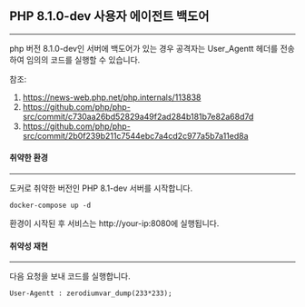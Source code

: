 ## PHP 8.1.0-dev 사용자 에이전트 백도어
- - -
php 버전 8.1.0-dev인 서버에 백도어가 있는 경우 공격자는 User_Agentt 헤더를 전송하여 임의의 코드를 실행할 수 있습니다.

참조:
1. <https://news-web.php.net/php.internals/113838>
2. <https://github.com/php/php-src/commit/c730aa26bd52829a49f2ad284b181b7e82a68d7d>
3. <https://github.com/php/php-src/commit/2b0f239b211c7544ebc7a4cd2c977a5b7a11ed8a>

#### 취약한 환경
- - -
도커로 취약한 버전인 PHP 8.1-dev 서버를 시작합니다.

`docker-compose up -d`

환경이 시작된 후 서비스는 http://your-ip:8080에 실행됩니다.


#### 취약성 재현
- - -
다음 요청을 보내 코드를 실행합니다.

`User-Agentt : zerodiumvar_dump(233*233);`
